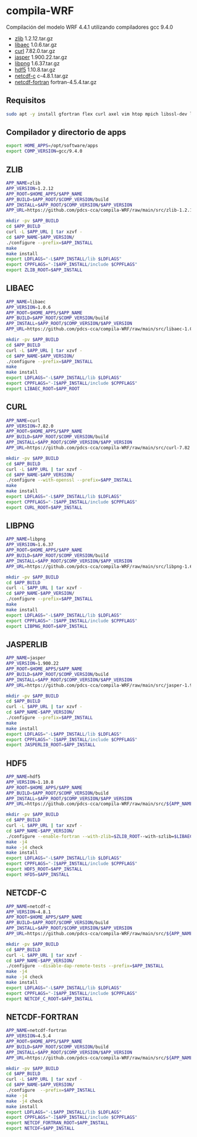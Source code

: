 # compila-WRF

Compilación del modelo WRF 4.4.1 utilizando compiladores gcc 9.4.0

* [zlib](README.md#zlib) 1.2.12.tar.gz
* [libaec](README.md#libaec) 1.0.6.tar.gz
* [curl](README.md#curl) 7.82.0.tar.gz
* [jasper](README.md#jasper) 1.900.22.tar.gz
* [libpng](README.md#libpng) 1.6.37.tar.gz
* [hdf5](README.md#hdf5) 1.10.8.tar.gz
* [netcdf-c](README.md#netcdf-c) c-4.8.1.tar.gz
* [netcdf-fortran](README.md#netcdf-fortran) fortran-4.5.4.tar.gz

## Requisitos
~~~bash
sudo apt -y install gfortran flex curl axel vim htop mpich libssl-dev lmod mc git tmux
~~~
## Compilador y directorio de apps
~~~bash
export HOME_APPS=/opt/software/apps
export COMP_VERSION=gcc/9.4.0

~~~


## ZLIB

~~~bash
APP_NAME=zlib
APP_VERSION=1.2.12
APP_ROOT=$HOME_APPS/$APP_NAME
APP_BUILD=$APP_ROOT/$COMP_VERSION/build
APP_INSTALL=$APP_ROOT/$COMP_VERSION/$APP_VERSION
APP_URL=https://github.com/pdcs-cca/compila-WRF/raw/main/src/zlib-1.2.12.tar.gz

~~~

~~~bash
mkdir -pv $APP_BUILD
cd $APP_BUILD
curl -L $APP_URL | tar xzvf -
cd $APP_NAME-$APP_VERSION/
./configure --prefix=$APP_INSTALL  
make
make install
export LDFLAGS="-L$APP_INSTALL/lib $LDFLAGS"
export CPPFLAGS="-I$APP_INSTALL/include $CPPFLAGS"
export ZLIB_ROOT=$APP_INSTALL

~~~

## LIBAEC
~~~bash
APP_NAME=libaec
APP_VERSION=1.0.6
APP_ROOT=$HOME_APPS/$APP_NAME
APP_BUILD=$APP_ROOT/$COMP_VERSION/build
APP_INSTALL=$APP_ROOT/$COMP_VERSION/$APP_VERSION
APP_URL=https://github.com/pdcs-cca/compila-WRF/raw/main/src/libaec-1.0.6.tar.gz
~~~
~~~bash
mkdir -pv $APP_BUILD
cd $APP_BUILD
curl -L $APP_URL | tar xzvf -
cd $APP_NAME-$APP_VERSION/
./configure --prefix=$APP_INSTALL  
make
make install
export LDFLAGS="-L$APP_INSTALL/lib $LDFLAGS"
export CPPFLAGS="-I$APP_INSTALL/include $CPPFLAGS"
export LIBAEC_ROOT=$APP_ROOT
~~~

## CURL

~~~bash
APP_NAME=curl
APP_VERSION=7.82.0
APP_ROOT=$HOME_APPS/$APP_NAME
APP_BUILD=$APP_ROOT/$COMP_VERSION/build
APP_INSTALL=$APP_ROOT/$COMP_VERSION/$APP_VERSION
APP_URL=https://github.com/pdcs-cca/compila-WRF/raw/main/src/curl-7.82.0.tar.gz
~~~
~~~bash
mkdir -pv $APP_BUILD
cd $APP_BUILD
curl -L $APP_URL | tar xzvf -
cd $APP_NAME-$APP_VERSION/
./configure --with-openssl --prefix=$APP_INSTALL  
make
make install
export LDFLAGS="-L$APP_INSTALL/lib $LDFLAGS"
export CPPFLAGS="-I$APP_INSTALL/include $CPPFLAGS"
export CURL_ROOT=$APP_INSTALL
~~~

## LIBPNG

~~~bash
APP_NAME=libpng
APP_VERSION=1.6.37
APP_ROOT=$HOME_APPS/$APP_NAME
APP_BUILD=$APP_ROOT/$COMP_VERSION/build
APP_INSTALL=$APP_ROOT/$COMP_VERSION/$APP_VERSION
APP_URL=https://github.com/pdcs-cca/compila-WRF/raw/main/src/libpng-1.6.37.tar.gz
~~~

~~~bash
mkdir -pv $APP_BUILD
cd $APP_BUILD
curl -L $APP_URL | tar xzvf -
cd $APP_NAME-$APP_VERSION/
./configure --prefix=$APP_INSTALL  
make
make install
export LDFLAGS="-L$APP_INSTALL/lib $LDFLAGS"
export CPPFLAGS="-I$APP_INSTALL/include $CPPFLAGS"
export LIBPNG_ROOT=$APP_INSTALL
~~~

## JASPERLIB 

~~~bash
APP_NAME=jasper
APP_VERSION=1.900.22
APP_ROOT=$HOME_APPS/$APP_NAME
APP_BUILD=$APP_ROOT/$COMP_VERSION/build
APP_INSTALL=$APP_ROOT/$COMP_VERSION/$APP_VERSION
APP_URL=https://github.com/pdcs-cca/compila-WRF/raw/main/src/jasper-1.900.22.tar.gz
~~~

~~~bash
mkdir -pv $APP_BUILD
cd $APP_BUILD
curl -L $APP_URL | tar xzvf -
cd $APP_NAME-$APP_VERSION/
./configure --prefix=$APP_INSTALL  
make
make install
export LDFLAGS="-L$APP_INSTALL/lib $LDFLAGS"
export CPPFLAGS="-I$APP_INSTALL/include $CPPFLAGS"
export JASPERLIB_ROOT=$APP_INSTALL
~~~

## HDF5

~~~bash
APP_NAME=hdf5
APP_VERSION=1.10.8
APP_ROOT=$HOME_APPS/$APP_NAME
APP_BUILD=$APP_ROOT/$COMP_VERSION/build
APP_INSTALL=$APP_ROOT/$COMP_VERSION/$APP_VERSION
APP_URL=https://github.com/pdcs-cca/compila-WRF/raw/main/src/${APP_NAME}-${APP_VERSION}.tar.gz
~~~

~~~bash
mkdir -pv $APP_BUILD
cd $APP_BUILD
curl -L $APP_URL | tar xzvf -
cd $APP_NAME-$APP_VERSION/
./configure --enable-fortran --with-zlib=$ZLIB_ROOT--with-szlib=$LIBAEC_ROOT --prefix=$APP_INSTALL  
make -j4
make -j4 check
make install
export LDFLAGS="-L$APP_INSTALL/lib $LDFLAGS"
export CPPFLAGS="-I$APP_INSTALL/include $CPPFLAGS"
export HDF5_ROOT=$APP_INSTALL
export HFD5=$APP_INSTALL
~~~


## NETCDF-C
~~~bash
APP_NAME=netcdf-c
APP_VERSION=4.8.1
APP_ROOT=$HOME_APPS/$APP_NAME
APP_BUILD=$APP_ROOT/$COMP_VERSION/build
APP_INSTALL=$APP_ROOT/$COMP_VERSION/$APP_VERSION
APP_URL=https://github.com/pdcs-cca/compila-WRF/raw/main/src/${APP_NAME}-${APP_VERSION}.tar.gz
~~~

~~~bash
mkdir -pv $APP_BUILD
cd $APP_BUILD
curl -L $APP_URL | tar xzvf -
cd $APP_NAME-$APP_VERSION/
./configure --disable-dap-remote-tests --prefix=$APP_INSTALL  
make -j4
make -j4 check
make install
export LDFLAGS="-L$APP_INSTALL/lib $LDFLAGS"
export CPPFLAGS="-I$APP_INSTALL/include $CPPFLAGS"
export NETCDF_C_ROOT=$APP_INSTALL
~~~


## NETCDF-FORTRAN
~~~bash
APP_NAME=netcdf-fortran
APP_VERSION=4.5.4
APP_ROOT=$HOME_APPS/$APP_NAME
APP_BUILD=$APP_ROOT/$COMP_VERSION/build
APP_INSTALL=$APP_ROOT/$COMP_VERSION/$APP_VERSION
APP_URL=https://github.com/pdcs-cca/compila-WRF/raw/main/src/${APP_NAME}-${APP_VERSION}.tar.gz
~~~

~~~bash
mkdir -pv $APP_BUILD
cd $APP_BUILD
curl -L $APP_URL | tar xzvf -
cd $APP_NAME-$APP_VERSION/
./configure  --prefix=$APP_INSTALL  
make -j4
make -j4 check
make install
export LDFLAGS="-L$APP_INSTALL/lib $LDFLAGS"
export CPPFLAGS="-I$APP_INSTALL/include $CPPFLAGS"
export NETCDF_FORTRAN_ROOT=$APP_INSTALL
export NETCDF=$APP_INSTALL
~~~
